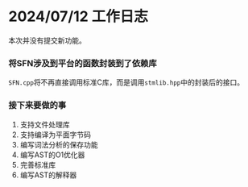 # 2024/07/12 工作日志

本次并没有提交新功能。

### 将SFN涉及到平台的函数封装到了依赖库

``SFN.cpp``将不再直接调用标准C库，而是调用``stmlib.hpp``中的封装后的接口。

### 接下来要做的事

1. 支持文件处理库
2. 支持编译为平面字节码
3. 编写词法分析的保存功能
4. 编写AST的O1优化器
5. 完善标准库
6. 编写AST的解释器